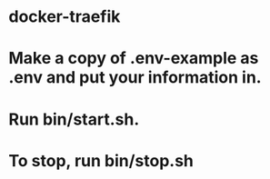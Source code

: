 # docker-traefik

# Make a copy of .env-example as .env and put your information in.

# Run bin/start.sh.

# To stop, run bin/stop.sh

